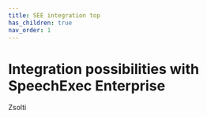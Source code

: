 ```yaml
---
title: SEE integration top
has_children: true
nav_order: 1
---
```

# Integration possibilities with SpeechExec Enterprise
Zsolti
